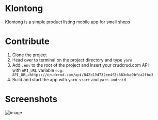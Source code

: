 # Klontong

Klontong is a simple product listing mobile app for small shops

# Contribute

1. Clone the project
2. Head over to terminal on the project directory and type `yarn`
3. Add `.env` to the root of the project and insert your crudcrud.com API with `API_URL` variable
```e.g: API_URL=https://crudcrud.com/api/842b19d732ee4f2c883cba9bfca2fbc3```
4. Build and start the app with `yarn start` and `yarn android`

# Screenshots
![image](https://user-images.githubusercontent.com/8995187/202634106-5f9a429f-3c17-4765-9841-5f11acfae516.png)
